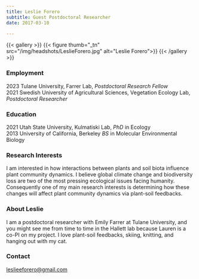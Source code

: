 ```yaml
---
title: Leslie Forero
subtitle: Guest Postdoctoral Researcher
date: 2017-03-10

---
```



{{< gallery >}}
  {{< figure thumb="_tn" src="/img/headshots/LeslieForero.jpg" alt="Leslie Forero">}}
{{< /gallery >}}


<!--more-->

### Employment
2023 Tulane University, Farrer Lab, _Postdoctoral Research Fellow_  
2021 Swedish University of Agricultural Sciences, Vegetation Ecology Lab, _Postdoctoral Researcher_

### Education
2021 Utah State University, Kulmatiski Lab, _PhD_ in Ecology  
2013 University of California, Berkeley _BS_ in Molecular Environmental Biology  

### Research Interests
I am interested in how interactions between plants and soil biota influence plant community dynamics. I believe global climate change and biodiversity loss are two of the most pressing ecological issues facing humanity. Consequently one of my main research interests is determining how these changes will affect plant community dynamics via plant-soil feedbacks.

### About Leslie
I am a postdoctoral researcher with Emily Farrer at Tulane University, and you might see me from time to time in the Hallett lab because Lauren is a co-PI on my project. I love plant-soil feedbacks, skiing, knitting, and hanging out with my cat.

### Contact
leslieeforero@gmail.com